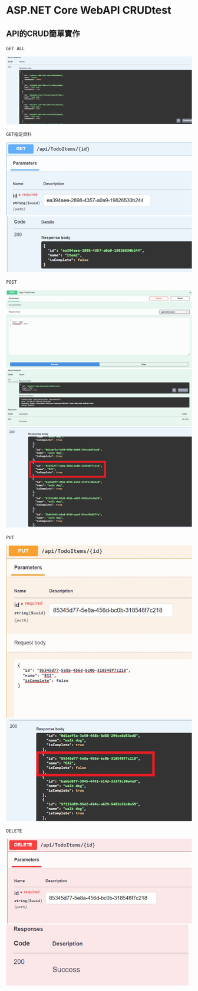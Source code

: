 # ASP.NET Core WebAPI CRUDtest

## API的CRUD簡單實作

`GET ALL`

![image](https://github.com/Gamespr/CRUD/blob/main/img/Getall.JPG)

`GET指定資料`

![image](https://github.com/Gamespr/CRUD/blob/main/img/GetID1.JPG)
![image](https://github.com/Gamespr/CRUD/blob/main/img/GetID2.JPG)

`POST`

![image](https://github.com/Gamespr/CRUD/blob/main/img/POST1.JPG)
![image](https://github.com/Gamespr/CRUD/blob/main/img/POST2.JPG)
![image](https://github.com/Gamespr/CRUD/blob/main/img/POST3.jpg)

`PUT`

![image](https://github.com/Gamespr/CRUD/blob/main/img/PUT1.JPG)
![image](https://github.com/Gamespr/CRUD/blob/main/img/PUT2.jpg)

`DELETE`

![image](https://github.com/Gamespr/CRUD/blob/main/img/Delete1.JPG)
![image](https://github.com/Gamespr/CRUD/blob/main/img/Delete2.JPG)
